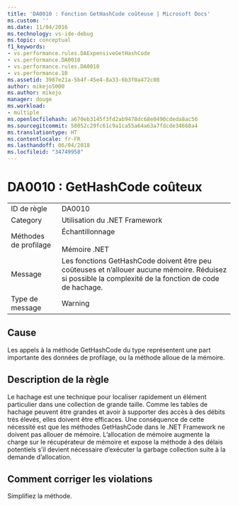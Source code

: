 ```yaml
---
title: 'DA0010 : Fonction GetHashCode coûteuse | Microsoft Docs'
ms.custom: ''
ms.date: 11/04/2016
ms.technology: vs-ide-debug
ms.topic: conceptual
f1_keywords:
- vs.performance.rules.DAExpensiveGetHashCode
- vs.performance.DA0010
- vs.performance.rules.DA0010
- vs.performance.10
ms.assetid: 3987e21a-5b4f-45e4-8a33-6b3f0a472c08
author: mikejo5000
ms.author: mikejo
manager: douge
ms.workload:
- multiple
ms.openlocfilehash: a670eb3145f3fd2ab9478dc68e0490cdeda8ac56
ms.sourcegitcommit: 58052c29fc61c9a1ca55a64a63a7fdcde34668a4
ms.translationtype: HT
ms.contentlocale: fr-FR
ms.lasthandoff: 06/04/2018
ms.locfileid: "34749958"
---
```

# <a name="da0010-expensive-gethashcode"></a>DA0010 : GetHashCode coûteux
|||  
|-|-|  
|ID de règle|DA0010|  
|Category|Utilisation du .NET Framework|  
|Méthodes de profilage|Échantillonnage<br /><br /> Mémoire .NET|  
|Message|Les fonctions GetHashCode doivent être peu coûteuses et n’allouer aucune mémoire. Réduisez si possible la complexité de la fonction de code de hachage.|  
|Type de message|Warning|  
  
## <a name="cause"></a>Cause  
 Les appels à la méthode GetHashCode du type représentent une part importante des données de profilage, ou la méthode alloue de la mémoire.  
  
## <a name="rule-description"></a>Description de la règle  
 Le hachage est une technique pour localiser rapidement un élément particulier dans une collection de grande taille. Comme les tables de hachage peuvent être grandes et avoir à supporter des accès à des débits très élevés, elles doivent être efficaces. Une conséquence de cette nécessité est que les méthodes GetHashCode dans le .NET Framework ne doivent pas allouer de mémoire. L’allocation de mémoire augmente la charge sur le récupérateur de mémoire et expose la méthode à des délais potentiels s’il devient nécessaire d’exécuter la garbage collection suite à la demande d’allocation.  
  
## <a name="how-to-fix-violations"></a>Comment corriger les violations  
 Simplifiez la méthode.